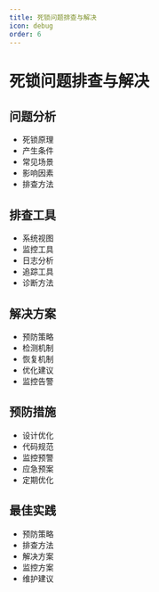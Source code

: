 ```yaml
---
title: 死锁问题排查与解决
icon: debug
order: 6
---
```


# 死锁问题排查与解决

## 问题分析
- 死锁原理
- 产生条件
- 常见场景
- 影响因素
- 排查方法

## 排查工具
- 系统视图
- 监控工具
- 日志分析
- 追踪工具
- 诊断方法

## 解决方案
- 预防策略
- 检测机制
- 恢复机制
- 优化建议
- 监控告警

## 预防措施
- 设计优化
- 代码规范
- 监控预警
- 应急预案
- 定期优化

## 最佳实践
- 预防策略
- 排查方法
- 解决方案
- 监控方案
- 维护建议
